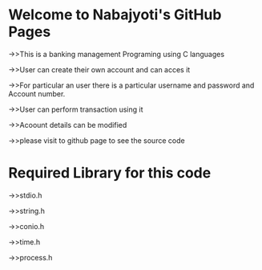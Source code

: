 <h1>Welcome to  Nabajyoti's GitHub Pages</h1>

->>This is a banking management Programing using C languages

->>User can create their own account and can acces it

->>For particular an user there is a particular username and password and Account number.

->>User can perform transaction using it

->>Acoount details can be modified

->>please visit to github page to see the source code

<h1>Required Library for this code</h1>

->>stdio.h

->>string.h

->>conio.h

->>time.h

->>process.h

